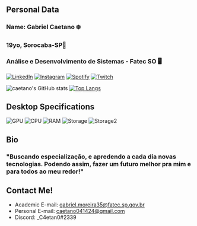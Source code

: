 ## Personal Data

### Name: Gabriel Caetano ❄️
### 19yo, Sorocaba-SP📍
### Análise e Desenvolvimento de Sistemas - Fatec SO 🖥️
[![LinkedIn](https://img.shields.io/badge/LinkedIn-0077B5?style=for-the-badge&logo=linkedin&logoColor=white/)](https://www.linkedin.com/in/gabriel-caetano-889a65193/) 
[![Instagram](https://img.shields.io/badge/Instagram-E4405F?style=for-the-badge&logo=instagram&logoColor=white/)](https://www.instagram.com/_c4etan0/) 
[![Spotify](https://img.shields.io/badge/Spotify-1ED760?&style=for-the-badge&logo=spotify&logoColor=white/)](https://open.spotify.com/user/12182757722/)
[![Twitch](https://img.shields.io/badge/Twitch-9146FF?style=for-the-badge&logo=twitch&logoColor=white)](https://www.twitch.tv/c4etan0wxx)

![caetano's GitHub stats](https://github-readme-stats.vercel.app/api?username=c4etan0w&show_icons=true&theme=synthwave)
[![Top Langs](https://github-readme-stats.vercel.app/api/top-langs/?username=c4etan0w)](https://github.com/anuraghazra/github-readme-stats)

## Desktop Specifications
![GPU](https://img.shields.io/badge/NVIDIA-GTX1050ti_4gb-76B900?style=for-the-badge&logo=nvidia&logoColor=white)
![CPU](https://img.shields.io/badge/Intel-Core_i5_2310-0071C5?style=for-the-badge&logo=intel&logoColor=white)
![RAM](https://img.shields.io/badge/16%20GB-DDR3-1abc9c.svg)
![Storage](https://img.shields.io/badge/120GB-SSD-1abc9c.svg)
![Storage2](https://img.shields.io/badge/2TB-HD-1abc9c.svg)

## Bio 
### "Buscando especialização, e apredendo a cada dia novas tecnologias. Podendo assim, fazer um futuro melhor pra mim e para todos ao meu redor!"

## Contact Me!
- Academic E-mail: gabriel.moreira35@fatec.sp.gov.br
- Personal E-mail: caetano041424@gmail.com
- Discord: _C4etan0#2339
